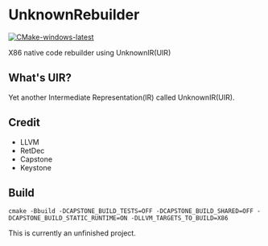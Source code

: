 #  UnknownRebuilder
[![CMake-windows-latest](https://github.com/NewWorldComingSoon/UnknownRebuilder/actions/workflows/build-win.yml/badge.svg)](https://github.com/NewWorldComingSoon/UnknownRebuilder/actions/workflows/build-win.yml)

X86 native code rebuilder using UnknownIR(UIR)

## What's UIR?
Yet another Intermediate Representation(IR) called UnknownIR(UIR).

## Credit
- LLVM
- RetDec
- Capstone 
- Keystone

## Build
```
cmake -Bbuild -DCAPSTONE_BUILD_TESTS=OFF -DCAPSTONE_BUILD_SHARED=OFF -DCAPSTONE_BUILD_STATIC_RUNTIME=ON -DLLVM_TARGETS_TO_BUILD=X86
```

This is currently an unfinished project.
